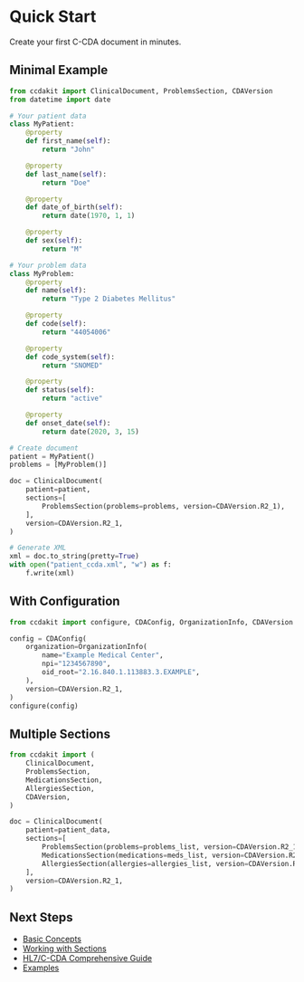 # Quick Start

Create your first C-CDA document in minutes.

## Minimal Example

```python
from ccdakit import ClinicalDocument, ProblemsSection, CDAVersion
from datetime import date

# Your patient data
class MyPatient:
    @property
    def first_name(self):
        return "John"

    @property
    def last_name(self):
        return "Doe"

    @property
    def date_of_birth(self):
        return date(1970, 1, 1)

    @property
    def sex(self):
        return "M"

# Your problem data
class MyProblem:
    @property
    def name(self):
        return "Type 2 Diabetes Mellitus"

    @property
    def code(self):
        return "44054006"

    @property
    def code_system(self):
        return "SNOMED"

    @property
    def status(self):
        return "active"

    @property
    def onset_date(self):
        return date(2020, 3, 15)

# Create document
patient = MyPatient()
problems = [MyProblem()]

doc = ClinicalDocument(
    patient=patient,
    sections=[
        ProblemsSection(problems=problems, version=CDAVersion.R2_1),
    ],
    version=CDAVersion.R2_1,
)

# Generate XML
xml = doc.to_string(pretty=True)
with open("patient_ccda.xml", "w") as f:
    f.write(xml)
```

## With Configuration

```python
from ccdakit import configure, CDAConfig, OrganizationInfo, CDAVersion

config = CDAConfig(
    organization=OrganizationInfo(
        name="Example Medical Center",
        npi="1234567890",
        oid_root="2.16.840.1.113883.3.EXAMPLE",
    ),
    version=CDAVersion.R2_1,
)
configure(config)
```

## Multiple Sections

```python
from ccdakit import (
    ClinicalDocument,
    ProblemsSection,
    MedicationsSection,
    AllergiesSection,
    CDAVersion,
)

doc = ClinicalDocument(
    patient=patient_data,
    sections=[
        ProblemsSection(problems=problems_list, version=CDAVersion.R2_1),
        MedicationsSection(medications=meds_list, version=CDAVersion.R2_1),
        AllergiesSection(allergies=allergies_list, version=CDAVersion.R2_1),
    ],
    version=CDAVersion.R2_1,
)
```

## Next Steps

- [Basic Concepts](concepts.md)
- [Working with Sections](../guides/sections.md)
- [HL7/C-CDA Comprehensive Guide](../guides/hl7-guide/index.md)
- [Examples](../examples/complete-document.md)
